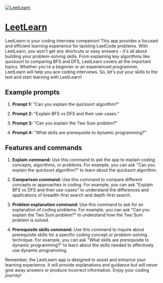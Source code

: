[![LeetLearn](https://files.oaiusercontent.com/file-U9aoqXsrgC8Of7YfsCGCINg4?se=2123-10-18T15%3A01%3A45Z&sp=r&sv=2021-08-06&sr=b&rscc=max-age%3D31536000%2C%20immutable&rscd=attachment%3B%20filename%3DDALL%25C2%25B7E%25202023-11-11%252009.53.37%2520-%2520Create%2520a%2520more%2520minimalist%2520and%2520playful%2520logo%2520for%2520an%2520interview%2520preparation%2520and%2520coding%2520challenge%2520assistant%2520app%252C%2520capturing%2520a%2520big%2520tech%2520and%2520AI%2520startup%2520atmosph.png&sig=UV%2BR7Z8tn6d5l8MvWEMQqs2JjgJReBcr1fuPJCYwVvc%3D)](https://chat.openai.com/g/g-gbrlnhJp7-leetlearn)

# [LeetLearn](https://chat.openai.com/g/g-gbrlnhJp7-leetlearn)

LeetLearn is your coding interview companion! This app provides a focused and efficient learning experience for tackling LeetCode problems. With LeetLearn, you won't get any shortcuts or easy answers - it's all about building your problem-solving skills. From explaining key algorithms like quicksort to comparing BFS and DFS, LeetLearn covers all the important topics. Whether you're a beginner or an experienced programmer, LeetLearn will help you ace coding interviews. So, let's put your skills to the test and start learning with LeetLearn!

## Example prompts

1. **Prompt 1:** "Can you explain the quicksort algorithm?"

2. **Prompt 2:** "Explain BFS vs DFS and their use-cases."

3. **Prompt 3:** "Can you explain the Two Sum problem?"

4. **Prompt 4:** "What skills are prerequisite to dynamic programming?"

## Features and commands

1. **Explain command:** Use this command to ask the app to explain coding concepts, algorithms, or problems. For example, you can ask "Can you explain the quicksort algorithm?" to learn about the quicksort algorithm.

2. **Comparison command:** Use this command to compare different concepts or approaches in coding. For example, you can ask "Explain BFS vs DFS and their use-cases" to understand the differences and applications of breadth-first search and depth-first search.

3. **Problem explanation command:** Use this command to ask for an explanation of coding problems. For example, you can ask "Can you explain the Two Sum problem?" to understand how the Two Sum problem is solved.

4. **Prerequisite skills command:** Use this command to inquire about prerequisite skills for a specific coding concept or problem-solving technique. For example, you can ask "What skills are prerequisite to dynamic programming?" to learn about the skills needed to effectively use dynamic programming.

Remember, the LeetLearn app is designed to assist and enhance your learning experience. It will provide explanations and guidance but will never give away answers or produce incorrect information. Enjoy your coding journey!